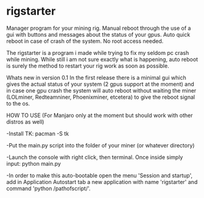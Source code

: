 # rigstarter
Manager program for your mining rig. Manual reboot through the use of  a gui with buttons and messages about the status of your gpus. Auto quick reboot in case of crash of the system. No root access needed.

The rigstarter is a program i made while trying to fix my seldom pc crash while mining. While still i am not sure exactly what is happening, auto reboot is surely the method to restart your rig work as soon as possible.

Whats new in version 0.1
In the first release there is a minimal gui which gives the actual status of your system (2 gpus support at the moment) and in case one gpu crash the system will auto reboot without waiting the miner (LOLminer, Redteamniner, Phoenixminer, etcetera) to give the reboot signal to the os.

HOW TO USE (For Manjaro only at the moment but should work with other distros as well)

-Install TK:
pacman -S tk

-Put the main.py script into the folder of your miner (or whatever directory)

-Launch the console with right click, then terminal. Once inside simply input: python main.py

-In order to make this auto-bootable open the menu 'Session and startup', add in Application Autostart tab a new application with name 'rigstarter' and command 'python /pathofscript/'.

